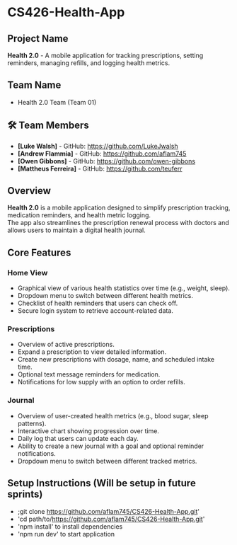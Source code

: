 # CS426-Health-App

## Project Name
**Health 2.0** - A mobile application for tracking prescriptions, setting reminders, managing refills, and logging health metrics.

## Team Name
- Health 2.0 Team (Team 01)

## 🛠️ Team Members
- **[Luke Walsh]** - GitHub: https://github.com/LukeJwalsh
- **[Andrew Flammia]** - GitHub: https://github.com/aflam745
- **[Owen Gibbons]** - GitHub: https://github.com/owen-gibbons
- **[Mattheus Ferreira]** - GitHub: https://github.com/teuferr

## Overview
**Health 2.0** is a mobile application designed to simplify prescription tracking, medication reminders, and health metric logging.  
The app also streamlines the prescription renewal process with doctors and allows users to maintain a digital health journal.

## Core Features

### Home View
- Graphical view of various health statistics over time (e.g., weight, sleep).
- Dropdown menu to switch between different health metrics.
- Checklist of health reminders that users can check off.
- Secure login system to retrieve account-related data.

### Prescriptions
- Overview of active prescriptions.
- Expand a prescription to view detailed information.
- Create new prescriptions with dosage, name, and scheduled intake time.
- Optional text message reminders for medication.
- Notifications for low supply with an option to order refills.

### Journal
- Overview of user-created health metrics (e.g., blood sugar, sleep patterns).
- Interactive chart showing progression over time.
- Daily log that users can update each day.
- Ability to create a new journal with a goal and optional reminder notifications.
- Dropdown menu to switch between different tracked metrics.

## Setup Instructions (Will be setup in future sprints)
- ;git clone https://github.com/aflam745/CS426-Health-App.git'
- 'cd path/to/https://github.com/aflam745/CS426-Health-App.git'
- 'npm install' to install dependencies
- 'npm run dev' to start application
